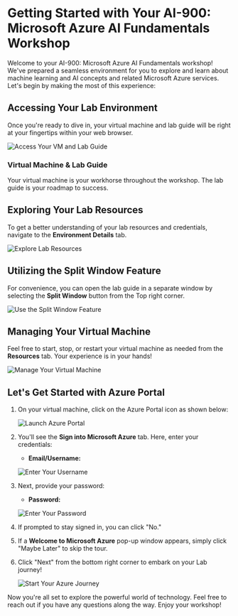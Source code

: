 # Getting Started with Your AI-900: Microsoft Azure AI Fundamentals Workshop
 
Welcome to your AI-900: Microsoft Azure AI Fundamentals workshop! We've prepared a seamless environment for you to explore and learn about machine learning and AI concepts and related Microsoft Azure services. Let's begin by making the most of this experience:
 
## Accessing Your Lab Environment
 
Once you're ready to dive in, your virtual machine and lab guide will be right at your fingertips within your web browser.
 
![Access Your VM and Lab Guide](media/GettingStarted/labguide.png)

### Virtual Machine & Lab Guide
 
Your virtual machine is your workhorse throughout the workshop. The lab guide is your roadmap to success.
 
## Exploring Your Lab Resources
 
To get a better understanding of your lab resources and credentials, navigate to the **Environment Details** tab.
 
![Explore Lab Resources](media/GettingStarted/env.png)
 
## Utilizing the Split Window Feature
 
For convenience, you can open the lab guide in a separate window by selecting the **Split Window** button from the Top right corner.
 
![Use the Split Window Feature](media/GettingStarted/spl.png)
 
## Managing Your Virtual Machine
 
Feel free to start, stop, or restart your virtual machine as needed from the **Resources** tab. Your experience is in your hands!
 
![Manage Your Virtual Machine](media/GettingStarted/res.png)
 
## Let's Get Started with Azure Portal
 
1. On your virtual machine, click on the Azure Portal icon as shown below:
 
    ![Launch Azure Portal](media/GettingStarted/sc900-image(1).png)

 
2. You'll see the **Sign into Microsoft Azure** tab. Here, enter your credentials:
 
   - **Email/Username:** <inject key="AzureAdUserEmail"></inject>
 
    ![Enter Your Username](media/GettingStarted/sc900-image-1.png)
 
3. Next, provide your password:
 
   - **Password:** <inject key="AzureAdUserPassword"></inject>
 
   ![Enter Your Password](media/GettingStarted/sc900-image-2.png)
 
4. If prompted to stay signed in, you can click "No."
 
5. If a **Welcome to Microsoft Azure** pop-up window appears, simply click "Maybe Later" to skip the tour.
 
6. Click "Next" from the bottom right corner to embark on your Lab journey!
 
     ![Start Your Azure Journey](media/GettingStarted/sc900-image(3).png)
 
Now you're all set to explore the powerful world of technology. Feel free to reach out if you have any questions along the way. Enjoy your workshop!

